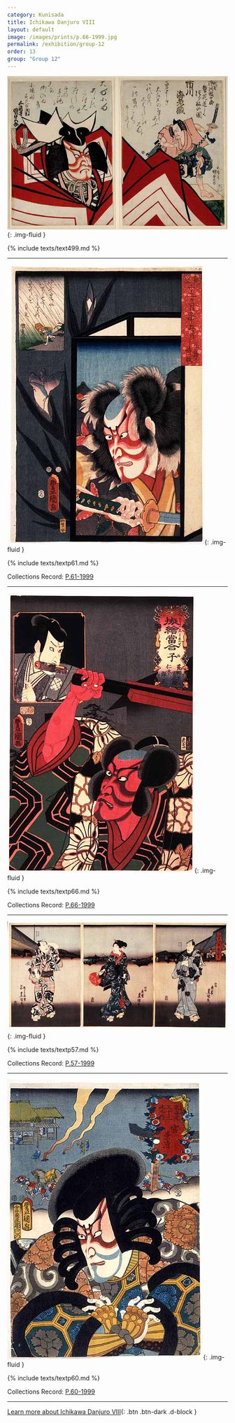 ```yaml
---
category: Kunisada
title: Ichikawa Danjuro VIII
layout: default
image: /images/prints/p.66-1999.jpg
permalink: /exhibition/group-12
order: 13
group: "Group 12"
---
```

![Kunisada Loan ](/images/prints/kunisada_loan_499.jpg){: .img-fluid }

{% include texts/text499.md %}

----

![Kunisada image](/images/prints/p.61-1999.jpg){: .img-fluid }

{% include texts/textp61.md %}

Collections Record: [P.61-1999](https://data.fitzmuseum.cam.ac.uk/id/object/9454)

----

![Kunisada image](/images/prints/p.66-1999.jpg){: .img-fluid }

{% include texts/textp66.md %}

Collections Record: [P.66-1999](https://data.fitzmuseum.cam.ac.uk/id/object/9459)

----

![Kunisada Image](/images/prints/p.57-1999.jpg){: .img-fluid }

{% include texts/textp57.md %}

Collections Record: [P.57-1999](https://data.fitzmuseum.cam.ac.uk/id/object/9449)

----

![Kunisada Image](/images/prints/p.60-1999.jpg){: .img-fluid }

{% include texts/textp60.md %}

Collections Record: [P.60-1999](https://data.fitzmuseum.cam.ac.uk/id/object/9453)

----

[Learn more about Ichikawa Danjuro VIII](/themes/ichikawa-danjuro-VIII){: .btn .btn-dark .d-block }
